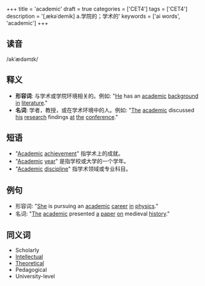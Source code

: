 +++
title = 'academic'
draft = true
categories = ['CET4']
tags = ['CET4']
description = '[ˌækəˈdemik] a.学院的；学术的'
keywords = ['ai words', 'academic']
+++

## 读音
/əkˈædəmɪk/

## 释义
- **形容词**: 与学术或学院环境相关的。例如: "[He](/zh/post/he/) has an [academic](/zh/post/academic/) [background](/zh/post/background/) [in](/zh/post/in/) [literature](/zh/post/literature/)."
- **名词**: 学者，教授，或在学术环境中的人。例如: "[The](/zh/post/the/) [academic](/zh/post/academic/) discussed [his](/zh/post/his/) [research](/zh/post/research/) findings [at](/zh/post/at/) [the](/zh/post/the/) [conference](/zh/post/conference/)."

## 短语
- "[Academic](/zh/post/academic/) [achievement](/zh/post/achievement/)" 指学术上的成就。
- "[Academic](/zh/post/academic/) [year](/zh/post/year/)" 是指学校或大学的一个学年。
- "[Academic](/zh/post/academic/) [discipline](/zh/post/discipline/)" 指学术领域或专业科目。

## 例句
- 形容词: "[She](/zh/post/she/) is pursuing an [academic](/zh/post/academic/) [career](/zh/post/career/) [in](/zh/post/in/) [physics](/zh/post/physics/)."
- 名词: "[The](/zh/post/the/) [academic](/zh/post/academic/) presented [a](/zh/post/a/) [paper](/zh/post/paper/) [on](/zh/post/on/) medieval [history](/zh/post/history/)."

## 同义词
- Scholarly
- [Intellectual](/zh/post/intellectual/)
- [Theoretical](/zh/post/theoretical/)
- Pedagogical
- University-level
